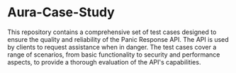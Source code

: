 # Aura-Case-Study
This repository contains a comprehensive set of test cases designed to ensure the quality and reliability of the Panic Response API. The API is used by clients to request assistance when in danger. The test cases cover a range of scenarios, from basic functionality to security and performance aspects, to provide a thorough evaluation of the API's capabilities.
